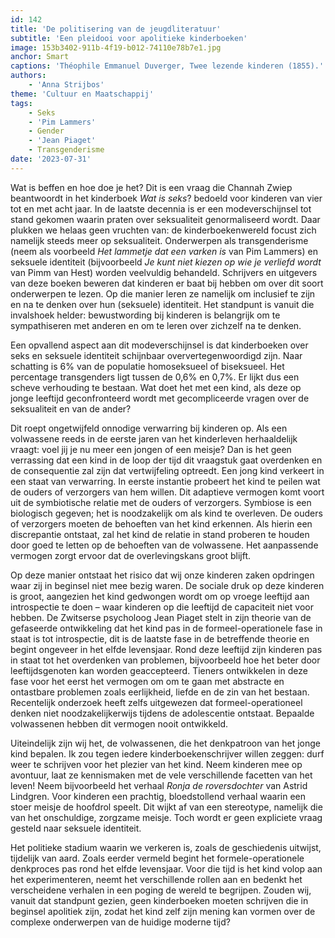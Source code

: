 ```yaml
---
id: 142
title: 'De politisering van de jeugdliteratuur'
subtitle: 'Een pleidooi voor apolitieke kinderboeken'
image: 153b3402-911b-4f19-b012-74110e78b7e1.jpg
anchor: Smart
captions: 'Théophile Emmanuel Duverger, Twee lezende kinderen (1855).'
authors:
    - 'Anna Strijbos'
theme: 'Cultuur en Maatschappij'
tags:
    - Seks
    - 'Pim Lammers'
    - Gender
    - 'Jean Piaget'
    - Transgenderisme
date: '2023-07-31'
---
```


Wat is beffen en hoe doe je het? Dit is een vraag die Channah Zwiep beantwoordt in
het kinderboek _Wat is seks_? bedoeld voor kinderen van vier tot en met acht jaar.
In de laatste decennia is er een modeverschijnsel tot stand gekomen waarin praten
over seksualiteit genormaliseerd wordt. Daar plukken we helaas geen vruchten van: de kinderboekenwereld focust zich namelijk steeds meer op seksualiteit. Onderwerpen als
transgenderisme (neem als voorbeeld _Het lammetje dat een varken is_ van Pim Lammers) en
seksuele identiteit (bijvoorbeeld _Je kunt niet kiezen op wie je verliefd wordt_ van Pimm van Hest) worden veelvuldig behandeld. Schrijvers en uitgevers van deze boeken beweren dat kinderen er baat bij hebben om over dit soort onderwerpen te lezen. Op die manier leren ze namelijk om inclusief te zijn en na te denken over hun (seksuele) identiteit. Het standpunt is vanuit die invalshoek helder: bewustwording bij kinderen is belangrijk om te sympathiseren met anderen en om te leren over zichzelf na te denken.

Een opvallend aspect aan dit modeverschijnsel is dat kinderboeken over seks en seksuele identiteit schijnbaar oververtegenwoordigd zijn. Naar schatting is 6% van de populatie homoseksueel of biseksueel. Het percentage transgenders ligt tussen de 0,6% en 0,7%. Er lijkt dus een scheve verhouding te bestaan. Wat doet het met een kind, als deze op jonge leeftijd geconfronteerd wordt met gecompliceerde vragen over de seksualiteit en van de ander?

Dit roept ongetwijfeld onnodige verwarring bij kinderen op. Als een volwassene reeds
in de eerste jaren van het kinderleven herhaaldelijk vraagt: voel jij je nu meer een jongen of een meisje? Dan is het geen verrassing dat een kind in de loop der tijd dit vraagstuk gaat overdenken en de consequentie zal zijn dat vertwijfeling optreedt. Een jong kind verkeert in een staat van verwarring. In eerste instantie probeert het kind te peilen wat de ouders of verzorgers van hem willen. Dit adaptieve vermogen komt voort uit de symbiotische relatie met de ouders of verzorgers. Symbiose is een biologisch gegeven; het is noodzakelijk om als kind te overleven. De ouders of verzorgers moeten de behoeften van het kind erkennen. Als hierin een discrepantie ontstaat, zal het kind de relatie in stand proberen te houden door goed te letten op de behoeften van de volwassene. Het aanpassende vermogen zorgt ervoor dat de overlevingskans groot blijft.

Op deze manier ontstaat het risico dat wij onze kinderen zaken opdringen waar zij in
beginsel niet mee bezig waren. De sociale druk op deze kinderen is groot, aangezien het kind gedwongen wordt om op vroege leeftijd aan introspectie te doen – waar kinderen op die leeftijd de capaciteit niet voor hebben. De Zwitserse psycholoog Jean Piaget stelt in zijn theorie van de gefaseerde ontwikkeling dat het kind pas in de formeel-operationele fase in staat is tot introspectie, dit is de laatste fase in de betreffende theorie en begint ongeveer in het elfde levensjaar. Rond deze leeftijd zijn kinderen pas in staat tot het overdenken van problemen, bijvoorbeeld hoe het beter door leeftijdsgenoten kan worden geaccepteerd. Tieners ontwikkelen in deze fase voor het eerst het vermogen om om te gaan met abstracte en ontastbare problemen zoals eerlijkheid, liefde en de zin van het bestaan. Recentelijk onderzoek heeft zelfs uitgewezen dat formeel-operationeel denken niet noodzakelijkerwijs tijdens de adolescentie ontstaat. Bepaalde volwassenen hebben dit vermogen nooit
ontwikkeld.

Uiteindelijk zijn wij het, de volwassenen, die het denkpatroon van het jonge kind
bepalen. Ik zou tegen iedere kinderboekenschrijver willen zeggen: durf weer te schrijven
voor het plezier van het kind. Neem kinderen mee op avontuur, laat ze kennismaken met de
vele verschillende facetten van het leven! Neem bijvoorbeeld het verhaal _Ronja de
roversdochter_ van Astrid Lindgren. Voor kinderen een prachtig, bloedstollend verhaal waarin een stoer meisje de hoofdrol speelt. Dit wijkt af van een stereotype, namelijk die van het onschuldige, zorgzame meisje. Toch wordt er geen expliciete vraag gesteld naar seksuele
identiteit.

Het politieke stadium waarin we verkeren is, zoals de geschiedenis uitwijst, tijdelijk
van aard. Zoals eerder vermeld begint het formele-operationele denkproces pas rond het elfde levensjaar. Voor die tijd is het kind volop aan het experimenteren, neemt het verschillende rollen aan en bedenkt het verscheidene verhalen in een poging de wereld te begrijpen. Zouden wij, vanuit dat standpunt gezien, geen kinderboeken moeten schrijven die in beginsel apolitiek zijn, zodat het kind zelf zijn mening kan vormen over de complexe onderwerpen van de huidige moderne tijd?
